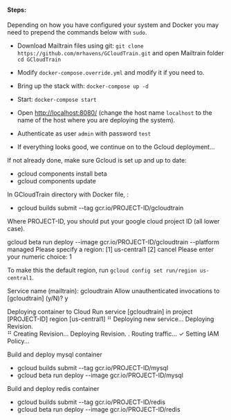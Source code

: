 #### Steps:
Depending on how you have configured your system and Docker you may need to prepend the commands below with `sudo`.

* Download Mailtrain files using git: `git clone https://github.com/mrhavens/GCloudTrain.git` and open Mailtrain folder `cd GCloudTrain`
* Modify `docker-compose.override.yml` and modify it if you need to.
* Bring up the stack with: `docker-compose up -d`
* Start: `docker-compose start`
* Open [http://localhost:8080/](http://localhost:8080/) (change the host name `localhost` to the name of the host where you are deploying the system).
* Authenticate as user `admin` with password `test`

* If everything looks good, we continue on to the Gcloud deployment...

If not already done, make sure Gcloud is set up and up to date:

* gcloud components install beta
* gcloud components update

In GCloudTrain directory with Docker file, :

* gcloud builds submit --tag gcr.io/PROJECT-ID/gcloudtrain

Where PROJECT-ID, you should put your google cloud project ID (all lower case).

gcloud beta run deploy --image gcr.io/PROJECT-ID/gcloudtrain --platform managed
Please specify a region:
 [1] us-central1
 [2] cancel
Please enter your numeric choice:  1

To make this the default region, run `gcloud config set run/region us-central1`.

Service name (mailtrain):  gcloudtrain
Allow unauthenticated invocations to [gcloudtrain] (y/N)?  y

Deploying container to Cloud Run service [gcloudtrain] in project [PROJECT-ID] region [us-central1]
⠛ Deploying new service... Deploying Revision.                         
  ⠛ Creating Revision... Deploying Revision.
  . Routing traffic...
  ✓ Setting IAM Policy...

Build and deploy mysql container
* gcloud builds submit --tag gcr.io/PROJECT-ID/mysql
* gcloud beta run deploy --image gcr.io/PROJECT-ID/mysql

Build and deploy redis container
* gcloud builds submit --tag gcr.io/PROJECT-ID/redis
* gcloud beta run deploy --image gcr.io/PROJECT-ID/redis


